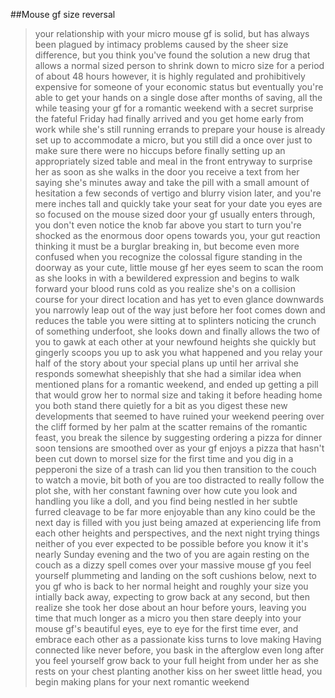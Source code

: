 ##Mouse gf size reversal

>your relationship with your micro mouse gf is solid, but has always been plagued by intimacy problems caused by the sheer size difference, but you think you've found the solution
>a new drug that allows a normal sized person to shrink down to micro size for a period of about 48 hours
>however, it is highly regulated and prohibitively expensive for someone of your economic status
>but eventually you're able to get your hands on a single dose after months of saving, all the while teasing your gf for a romantic weekend with a secret surprise
>the fateful Friday had finally arrived and you get home early from work while she's still running errands to prepare
>your house is already set up to accommodate a micro, but you still did a once over just to make sure there were no hiccups before finally setting up an appropriately sized table and meal in the front entryway to surprise her as soon as she walks in the door
>you receive a text from her saying she's minutes away and take the pill with a small amount of hesitation
>a few seconds of vertigo and blurry vision later, and you're mere inches tall and quickly take your seat for your date
>you eyes are so focused on the mouse sized door your gf usually enters through, you don't even notice the knob far above you start to turn
>you're shocked as the enormous door opens towards you, your gut reaction thinking it must be a burglar breaking in, but become even more confused when you recognize the colossal figure standing in the doorway as your cute, little mouse gf
>her eyes seem to scan the room as she looks in with a bewildered expression and begins to walk forward
>your blood runs cold as you realize she's on a collision course for your direct location and has yet to even glance downwards
>you narrowly leap out of the way just before her foot comes down and reduces the table you were sitting at to splinters
>noticing the crunch of something underfoot, she looks down and finally allows the two of you to gawk at each other at your newfound heights
>she quickly but gingerly scoops you up to ask you what happened and you relay your half of the story about your special plans up until her arrival
>she responds somewhat sheepishly that she had a similar idea when mentioned plans for a romantic weekend, and ended up getting a pill that would grow her to normal size and taking it before heading home
>you both stand there quietly for a bit as you digest these new developments that seemed to have ruined your weekend
>peering over the cliff formed by her palm at the scatter remains of the romantic feast, you break the silence by suggesting ordering a pizza for dinner
>soon tensions are smoothed over as your gf enjoys a pizza that hasn't been cut down to morsel size for the first time and you dig in a pepperoni the size of a trash can lid
>you then transition to the couch to watch a movie, bit both of you are too distracted to really follow the plot
>she, with her constant fawning over how cute you look and handling you like a doll, and you find being nestled in her subtle furred cleavage to be far more enjoyable than any kino could be
>the next day is filled with you just being amazed at experiencing life from each other heights and perspectives, and the next night trying things neither of you ever expected to be possible
>before you know it it's nearly Sunday evening and the two of you are again resting on the couch as a dizzy spell comes over your massive mouse gf
>you feel yourself plummeting and landing on the soft cushions below, next to you gf who is back to her normal height and roughly your size
>you intially back away, expecting to grow back at any second, but then realize she took her dose about an hour before yours, leaving you time that much longer as a micro
>you then stare deeply into your mouse gf's beautiful eyes, eye to eye for the first time ever, and embrace each other as a passionate kiss turns to love making
>Having connected like never before, you bask in the afterglow even long after you feel yourself grow back to your full height from under her as she rests on your chest
>planting another kiss on her sweet little head, you begin making plans for your next romantic weekend